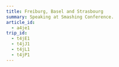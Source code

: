 ```yaml
---
title: Freiburg, Basel and Strasbourg
summary: Speaking at Smashing Conference.
article_id:
  - a4je1
trip_id:
  - t4jE1
  - t4jJ1
  - t4jL1
  - t4jP1
---
```

